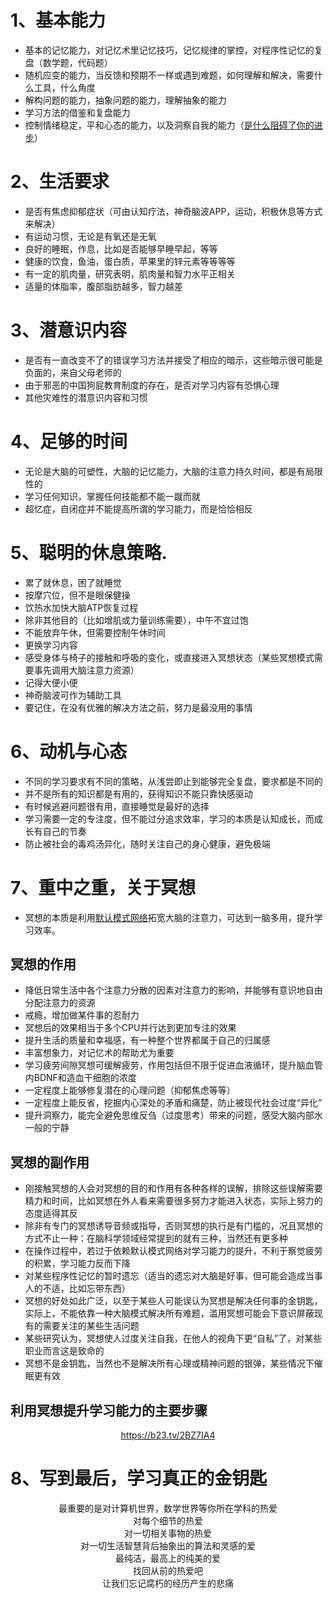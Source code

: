 # 1、基本能力
- 基本的记忆能力，对记忆术里记忆技巧，记忆规律的掌控，对程序性记忆的复盘（数学题，代码题）
- 随机应变的能力，当反馈和预期不一样或遇到难题，如何理解和解决，需要什么工具，什么角度
- 解构问题的能力，抽象问题的能力，理解抽象的能力
- 学习方法的借鉴和复盘能力
- 控制情绪稳定，平和心态的能力，以及洞察自我的能力（<a href="https://zlwq.github.io/rule/whatblockyou.md">是什么阻碍了你的进步</a>）
# 2、生活要求
- 是否有焦虑抑郁症状（可由认知疗法，神奇脑波APP，运动，积极休息等方式来解决）
- 有运动习惯，无论是有氧还是无氧
- 良好的睡眠，作息，比如是否能够早睡早起，等等
- 健康的饮食，鱼油，蛋白质，苹果里的锌元素等等等等
- 有一定的肌肉量，研究表明，肌肉量和智力水平正相关
- 适量的体脂率，腹部脂肪越多，智力越差
# 3、潜意识内容
- 是否有一直改变不了的错误学习方法并接受了相应的暗示，这些暗示很可能是负面的，来自父母老师的
- 由于邪恶的中国狗屁教育制度的存在，是否对学习内容有恐惧心理
- 其他灾难性的潜意识内容和习惯
# 4、足够的时间
- 无论是大脑的可塑性，大脑的记忆能力，大脑的注意力持久时间，都是有局限性的
- 学习任何知识，掌握任何技能都不能一蹴而就
- 超忆症，自闭症并不能提高所谓的学习能力，而是恰恰相反
# 5、聪明的休息策略.
- 累了就休息，困了就睡觉
- 按摩穴位，但不是眼保健操
- 饮热水加快大脑ATP恢复过程
- 除非其他目的（比如增肌或力量训练需要），中午不宜过饱
- 不能放弃午休，但需要控制午休时间
- 更换学习内容
- 感受身体与椅子的接触和呼吸的变化，或直接进入冥想状态（某些冥想模式需要事先调用大脑注意力资源）
- 记得大便小便
- 神奇脑波可作为辅助工具
- 要记住，在没有优雅的解决方法之前，努力是最没用的事情
# 6、动机与心态
- 不同的学习要求有不同的策略，从浅尝即止到能够完全复盘，要求都是不同的
- 并不是所有的知识都是有用的，获得知识不能只靠快感驱动
- 有时候逃避问题很有用，直接睡觉是最好的选择
- 学习需要一定的专注度，但不能过分追求效率，学习的本质是认知成长，而成长有自己的节奏
- 防止被社会的毒鸡汤异化，随时关注自己的身心健康，避免极端
# 7、重中之重，关于冥想
- 冥想的本质是利用<a href="https://zh.wikipedia.org/wiki/%E9%9D%99%E6%81%AF%E6%80%81#%E9%BB%98%E8%AE%A4%E7%BD%91%E7%BB%9C">默认模式网络</a>拓宽大脑的注意力，可达到一脑多用，提升学习效率。
##  冥想的作用
- 降低日常生活中各个注意力分散的因素对注意力的影响，并能够有意识地自由分配注意力的资源
- 戒瘾，增加做某件事的忍耐力
- 冥想后的效果相当于多个CPU并行达到更加专注的效果
- 提升生活的质量和幸福感，有一种整个世界都属于自己的归属感
- 丰富想象力，对记忆术的帮助尤为重要
- 学习疲劳间隙冥想可缓解疲劳，作用包括但不限于促进血液循环，提升脑血管内BDNF和造血干细胞的浓度
- 一定程度上能够修复潜在的心理问题（抑郁焦虑等等）
- 一定程度上能反省，挖掘内心深处的矛盾和痛楚，防止被现代社会过度“异化”
- 提升洞察力，能完全避免思维反刍（过度思考）带来的问题，感受大脑内部水一般的宁静
## 冥想的副作用
- 刚接触冥想的人会对冥想的目的和作用有各种各样的误解，排除这些误解需要精力和时间，比如冥想在外人看来需要很多努力才能进入状态，实际上努力的态度适得其反
- 除非有专门的冥想诱导音频或指导，否则冥想的执行是有门槛的，况且冥想的方式不止一种：在脑科学领域经常提到的就有三种，当然还有更多种
- 在操作过程中，若过于依赖默认模式网络对学习能力的提升，不利于察觉疲劳的积累，学习能力反而下降
- 对某些程序性记忆的暂时遗忘（适当的遗忘对大脑是好事，但可能会造成当事人的不适，比如忘带东西）
- 冥想的好处如此广泛，以至于某些人可能误认为冥想是解决任何事的金钥匙，实际上，不能依靠一种大脑模式解决所有难题，滥用冥想可能会下意识屏蔽现有的需要关注的某些生活问题
- 某些研究认为，冥想使人过度关注自我，在他人的视角下更“自私”了，对某些职业而言这是致命的
- 冥想不是金钥匙，当然也不是解决所有心理或精神问题的银弹，某些情况下催眠更有效
## 利用冥想提升学习能力的主要步骤
<center><a href="https://b23.tv/2BZ7IA4">https://b23.tv/2BZ7IA4</a></center>

# 8、写到最后，学习真正的金钥匙

<center>最重要的是对计算机世界，数学世界等你所在学科的热爱 </center>
<center>对每个细节的热爱</center>
<center>对一切相关事物的热爱</center>
<center>对一切生活智慧背后抽象出的算法和灵感的爱</center>
<center>最纯洁，最高上的纯美的爱</center>
<center>找回从前的热爱吧</center>
<center> </center>
<center>让我们忘记腐朽的经历产生的悲痛</center>
   
